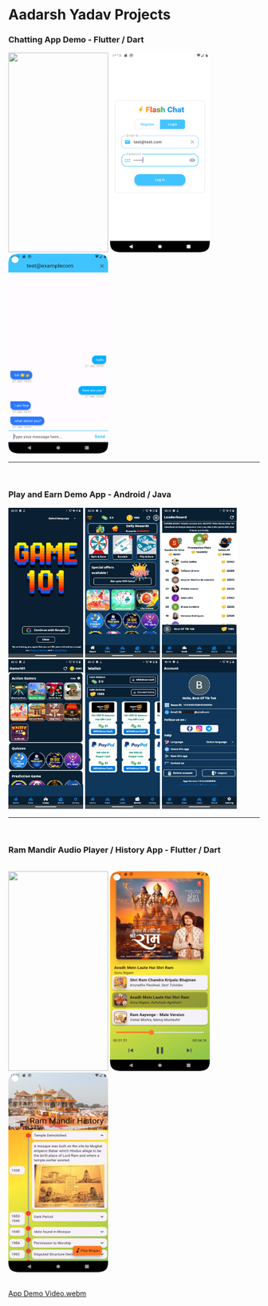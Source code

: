 # Aadarsh Yadav Projects


### Chatting App Demo - Flutter / Dart
<div>
  <img src="https://github.com/aadarsh-mca/Public-Projects/blob/master/chatting-app_Flutter/screenshots/demo.gif" width="200" height="400"/>
  <img src="https://github.com/aadarsh-mca/Public-Projects/blob/master/chatting-app_Flutter/screenshots/login-screen.png" width="200" height="400"/>
  <img src="https://github.com/aadarsh-mca/Public-Projects/blob/master/chatting-app_Flutter/screenshots/chat-screen.png" width="200" height="400"/>
</div>

<hr/>
<br/>

### Play and Earn Demo App - Android / Java
<div>
  <img src="https://github.com/aadarsh-mca/Public-Projects/blob/master/play-and-earn-app_Android/screenshots/1.png" width="150" height="300"/>
  <img src="https://github.com/aadarsh-mca/Public-Projects/blob/master/play-and-earn-app_Android/screenshots/2.png" width="150" height="300"/>
  <img src="https://github.com/aadarsh-mca/Public-Projects/blob/master/play-and-earn-app_Android/screenshots/3.png" width="150" height="300"/>
  <img src="https://github.com/aadarsh-mca/Public-Projects/blob/master/play-and-earn-app_Android/screenshots/4.png" width="150" height="300"/>
  <img src="https://github.com/aadarsh-mca/Public-Projects/blob/master/play-and-earn-app_Android/screenshots/5.png" width="150" height="300"/>
  <img src="https://github.com/aadarsh-mca/Public-Projects/blob/master/play-and-earn-app_Android/screenshots/6.png" width="150" height="300"/>
</div>

<hr/>
<br/>

### Ram Mandir Audio Player / History App - Flutter / Dart
<br/>

<div>
  <img src="https://github.com/aadarsh-mca/Public-Projects/blob/master/ram-mandir-history_Flutter/demo/sDemoC.gif" width="200" height="400"/>
  <img src="https://github.com/aadarsh-mca/Public-Projects/blob/master/ram-mandir-history_Flutter/demo/audio-player-screen.png" width="200" height="400"/>
  <img src="https://github.com/aadarsh-mca/Public-Projects/blob/master/ram-mandir-history_Flutter/demo/timeline_screen.png" width="200" height="400"/>
</div>
<br>

[App Demo Video.webm](https://github.com/aadarsh-mca/Public-Projects/assets/114849585/d2898e1e-9f02-4f71-af49-55ae5355055b)

